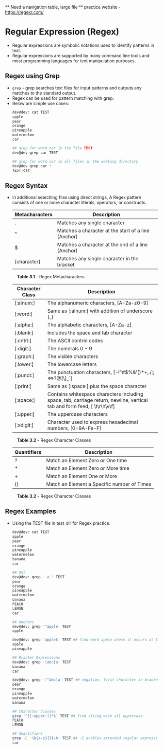 ** Need a navigation table, large file
** practice website - https://regexr.com/


# Regular Expression (Regex)
 - Regular expressions are symbolic notations used to identify patterns in text. 
 - Regular expressions are supported by many command line tools and most programming languages for text manipulation purposes.

## Regex using Grep 
- <code>grep</code> - grep searches text files for input patterns and outputs any matches to the standard output. 
- Regex can be used for pattern matching with grep.
- Below are simple use cases: 
    ```bash
    dev@dev: cat TEST
    apple
    pear
    orange 
    pineapple
    watermelon
    car
    
    ## grep for word car in the file TEST
    dev@dev grep car TEST
    
    ## grep for word car in all files in the working directory
    dev@dev grep car *
    TEST:car
    ```

## Regex Syntax 
- In additional searching files using direct strings, A Regex pattern consists of one or more character literals, operators, or constructs. 

    | Metacharacters | Description |
    | --------------- | -------------- |
    | .               | Matches any single character |
    | ^               | Matches a character at the start of a line (Anchor)          |
    | $               | Matches a character at the end of a line (Anchor)          |
    | [character]     | Matches any single character in the bracket           |

    
    &nbsp; &nbsp; **Table 3.1** - Regex Metacharacters

    | Character Class | Description |
    | --------------- | ---------------------------------- |
    | [:alnum:]       | The alphanumeric characters, [A-Za-z0-9]       |
    | [:word:]        | Same as [:alnum:] with addition of underscore (_)    |
    | [:alpha:]       | The alphabetic characters, [A-Za-z]          |
    | [:blank:]       | Includes the space and tab character         |
    | [:cntrl:]       | The ASCII control codes            |
    | [:digit:]       | The numerals 0 - 9                 |
    | [:graph:]       | The visible characters             |
    | [:lower:]       | The lowercase letters              |
    | [:punct:]       | The punctuation characters, [-!"#$%&'()*+,./:;<=>?@[\\\]_`{|}~]                             |
    | [:print:]       | Same as [:space:] plus the space character         |
    | [:space:]       | Contains whitespace characters including space, tab, carriage return, newline, vertical tab and form feed, [ \t\r\n\v\f]                       |
    | [:upper:]        | The uppercase characters          |
    | [:xdigit:]       | Character used to express hexadecimal numbers, [0-9A-Fa-F]                       |

    &nbsp; &nbsp; **Table 3.2** - Regex Character Classes 

    | Quantifiers     | Description |
    | --------------- | -------------- |
    | ?               | Match an Element Zero or One time  |
    | *               | Match an Element Zero or More time |
    | +               | Match an Element One or More       |
    | {}              | Match an Element a Specific number of Times          |
    
    &nbsp; &nbsp; **Table 3.2** - Regex Character Classes 

## Regex Examples 
 - Using the TEST file in test_dir for Regex practice. 
    ```bash
    dev@dev: cat TEST
    apple
    pear
    orange 
    pineapple
    watermelon
    banana
    car

    ## Dot
    dev@dev: grep '.a.' TEST
    pear
    orange 
    pineapple
    watermelon
    banana
    PEACH
    LEMON
    car

    ## Anchors 
    dev@dev: grep '^apple' TEST
    apple

    dev@dev: grep 'apple$' TEST ## find word apple where it occurs at the end of the line
    apple
    pineapple 

    ## Bracket Expressions
    dev@dev: grep '[abc]a' TEST
    banana
    car

    dev@dev: grep '[^abc]a' TEST ## negation, first character in bracket expression is ^
    pear
    orange 
    pineapple
    watermelon
    banana

    ## Character Classes
    grep '^[[:upper:]]*$' TEST ## find string with all uppercase
    PEACH
    LEMON

    ## Quantifiers
    grep -E '\b[a-z]{3}\b' TEST ## -E enables extended regular expression, allows the use of quantifiers 
    car

    ```